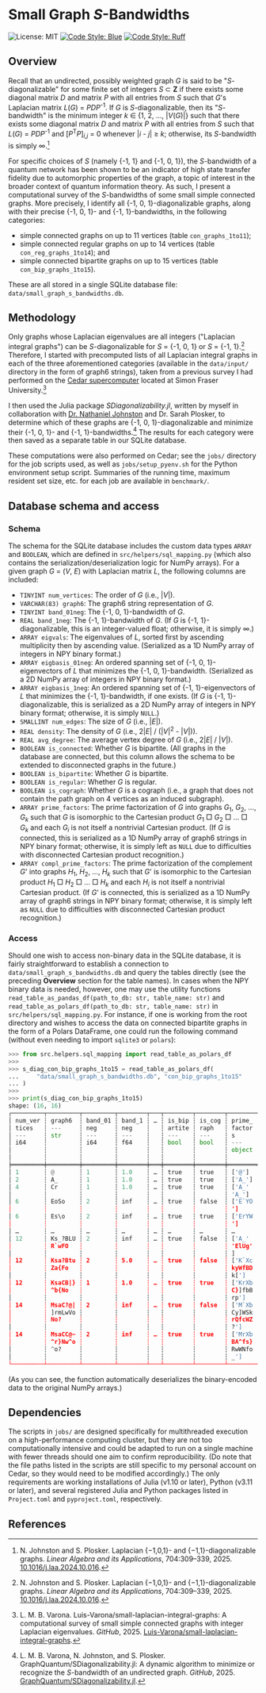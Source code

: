 # Small Graph *S*-Bandwidths

![License: MIT](https://img.shields.io/badge/License-MIT-pink.svg)
[![Code Style: Blue](https://img.shields.io/badge/code%20style-blue-4495d1.svg)](https://github.com/JuliaDiff/BlueStyle)
[![Code Style: Ruff](https://img.shields.io/badge/code%20style-ruff-rebeccapurple.svg)](https://github.com/astral-sh/ruff)

## Overview

Recall that an undirected, possibly weighted graph *G* is said to be "*S*-diagonalizable" for some finite set of integers *S* &subset; **Z** if there exists some diagonal matrix *D* and matrix *P* with all entries from *S* such that *G*'s Laplacian matrix *L*(*G*) = *PDP*<sup>-1</sup>. If *G* is *S*-diagonalizable, then its "*S*-bandwidth" is the minimum integer *k* &isin; {1, 2, &hellip;, |*V*(*G*)|} such that there exists some diagonal matrix *D* and matrix *P* with all entries from *S* such that *L*(*G*) = *PDP*<sup>-1</sup> and [*P*<sup>T</sup>*P*]<sub>*i,j*</sub> = 0 whenever |*i* - *j*| &ge; *k*; otherwise, its *S*-bandwidth is simply &infin;.[^JP25]

For specific choices of *S* (namely {-1, 1} and {-1, 0, 1}), the *S*-bandwidth of a quantum network has been shown to be an indicator of high state transfer fidelity due to automorphic properties of the graph, a topic of interest in the broader context of quantum information theory. As such, I present a computational survey of the *S*-bandwidths of some small simple connected graphs. More precisely, I identify all {-1, 0, 1}-diagonalizable graphs, along with their precise {-1, 0, 1}- and {-1, 1}-bandwidths, in the following categories:

- simple connected graphs on up to 11 vertices (table `con_graphs_1to11`);
- simple connected regular graphs on up to 14 vertices (table `con_reg_graphs_1to14`); and
- simple connected bipartite graphs on up to 15 vertices (table `con_bip_graphs_1to15`).

These are all stored in a single SQLite database file: `data/small_graph_s_bandwidths.db`.

## Methodology

Only graphs whose Laplacian eigenvalues are all integers ("Laplacian integral graphs") can be *S*-diagonalizable for *S* = {-1, 0, 1} or *S* = {-1, 1}.[^JP25] Therefore, I started with precomputed lists of all Laplacian integral graphs in each of the three aforementioned categories (available in the `data/input/` directory in the form of graph6 strings), taken from a previous survey I had performed on the [Cedar supercomputer](https://www.sfu.ca/research/institutes-centres-facilities/other-facilities/supercomputer-cedar.html) located at Simon Fraser University.[^Var25]

I then used the Julia package *SDiagonalizability.jl*, written by myself in collaboration with [Dr. Nathaniel Johnston](https://github.com/nathanieljohnston) and Dr. Sarah Plosker, to determine which of these graphs are {-1, 0, 1}-diagonalizable and minimize their {-1, 0, 1}- and {-1, 1}-bandwidths.[^VJP25] The results for each category were then saved as a separate table in our SQLite database.

These computations were also performed on Cedar; see the `jobs/` directory for the job scripts used, as well as `jobs/setup_pyenv.sh` for the Python environment setup script. Summaries of the running time, maximum resident set size, etc. for each job are available in `benchmark/`.

## Database schema and access

### Schema

The schema for the SQLite database includes the custom data types `ARRAY` and `BOOLEAN`, which are defined in `src/helpers/sql_mapping.py` (which also contains the serialization/deserialization logic for NumPy arrays). For a given graph *G* = (*V*, *E*) with Laplacian matrix *L*, the following columns are included:

- `TINYINT num_vertices`: The order of *G* (i.e., |*V*|).
- `VARCHAR(83) graph6`: The graph6 string representation of *G*.
- `TINYINT band_01neg`: The {-1, 0, 1}-bandwidth of *G*.
- `REAL band_1neg`: The {-1, 1}-bandwidth of *G*. (If *G* is {-1, 1}-diagonalizable, this is an integer-valued float; otherwise, it is simply &infin;.)
- `ARRAY eigvals`: The eigenvalues of *L*, sorted first by ascending multiplicity then by ascending value. (Serialized as a 1D NumPy array of integers in NPY binary format.)
- `ARRAY eigbasis_01neg`: An ordered spanning set of {-1, 0, 1}-eigenvectors of *L* that minimizes the {-1, 0, 1}-bandwidth. (Serialized as a 2D NumPy array of integers in NPY binary format.)
- `ARRAY eigbasis_1neg`: An ordered spanning set of {-1, 1}-eigenvectors of *L* that minimizes the {-1, 1}-bandwidth, if one exists. (If *G* is {-1, 1}-diagonalizable, this is serialized as a 2D NumPy array of integers in NPY binary format; otherwise, it is simply `NULL`.)
- `SMALLINT num_edges`: The size of *G* (i.e., |*E*|).
- `REAL density`: The density of *G* (i.e., 2|*E*| / (|*V*|<sup>2</sup> - |*V*|)).
- `REAL avg_degree`: The average vertex degree of *G* (i.e., 2|*E*| / |*V*|).
- `BOOLEAN is_connected`: Whether *G* is bipartite. (All graphs in the database are connected, but this column allows the schema to be extended to disconnected graphs in the future.)
- `BOOLEAN is_bipartite`: Whether *G* is bipartite.
- `BOOLEAN is_regular`: Whether *G* is regular.
- `BOOLEAN is_cograph`: Whether *G* is a cograph (i.e., a graph that does not contain the path graph on 4 vertices as an induced subgraph).
- `ARRAY prime_factors`: The prime factorization of *G* into graphs *G*<sub>1</sub>, *G*<sub>2</sub>, &hellip;, *G*<sub>*k*</sub> such that *G* is isomorphic to the Cartesian product *G*<sub>1</sub> &squ; *G*<sub>2</sub> &squ; &hellip; &squ; *G*<sub>*k*</sub> and each *G*<sub>*i*</sub> is not itself a nontrivial Cartesian product. (If *G* is connected, this is serialized as a 1D NumPy array of graph6 strings in NPY binary format; otherwise, it is simply left as `NULL` due to difficulties with disconnected Cartesian product recognition.)
- `ARRAY compl_prime_factors`: The prime factorization of the complement *G*' into graphs *H*<sub>1</sub>, *H*<sub>2</sub>, &hellip;, *H*<sub>*k*</sub> such that *G*' is isomorphic to the Cartesian product *H*<sub>1</sub> &squ; *H*<sub>2</sub> &squ; &hellip; &squ; *H*<sub>*k*</sub> and each *H*<sub>*i*</sub> is not itself a nontrivial Cartesian product. (If *G*' is connected, this is serialized as a 1D NumPy array of graph6 strings in NPY binary format; otherwise, it is simply left as `NULL` due to difficulties with disconnected Cartesian product recognition.)

### Access

Should one wish to access non-binary data in the SQLite database, it is fairly straightforward to establish a connection to
`data/small_graph_s_bandwidths.db` and query the tables directly (see the preceding **Overview** section for the table names). In cases when the NPY binary data is needed, however, one may use the utility functions `read_table_as_pandas_df(path_to_db: str, table_name: str)` and `read_table_as_polars_df(path_to_db: str, table_name: str)` in `src/helpers/sql_mapping.py`. For instance, if one is working from the root directory and wishes to access the data on connected bipartite graphs in the form of a Polars DataFrame, one could run the following command (without even needing to import `sqlite3` or `polars`):

```python
>>> from src.helpers.sql_mapping import read_table_as_polars_df
>>> 
>>> s_diag_con_bip_graphs_1to15 = read_table_as_polars_df(
...     "data/small_graph_s_bandwidths.db", "con_bip_graphs_1to15"
... )
>>> 
>>> print(s_diag_con_bip_graphs_1to15)
shape: (16, 16)
┌─────────┬─────────┬─────────┬────────┬───┬────────┬────────┬────────┬────────┐
│ num_ver ┆ graph6  ┆ band_01 ┆ band_1 ┆ … ┆ is_bip ┆ is_cog ┆ prime_ ┆ compl_ │
│ tices   ┆ ---     ┆ neg     ┆ neg    ┆   ┆ artite ┆ raph   ┆ factor ┆ prime_ │
│ ---     ┆ str     ┆ ---     ┆ ---    ┆   ┆ ---    ┆ ---    ┆ s      ┆ factor │
│ i64     ┆         ┆ i64     ┆ f64    ┆   ┆ bool   ┆ bool   ┆ ---    ┆ s      │
│         ┆         ┆         ┆        ┆   ┆        ┆        ┆ object ┆ ---    │
│         ┆         ┆         ┆        ┆   ┆        ┆        ┆        ┆ object │
╞═════════╪═════════╪═════════╪════════╪═══╪════════╪════════╪════════╪════════╡
│ 1       ┆ @       ┆ 1       ┆ 1.0    ┆ … ┆ true   ┆ true   ┆ ['@']  ┆ ['@']  │
│ 2       ┆ A_      ┆ 1       ┆ 1.0    ┆ … ┆ true   ┆ true   ┆ ['A_'] ┆ ['A?'] │
│ 4       ┆ Cr      ┆ 1       ┆ 1.0    ┆ … ┆ true   ┆ true   ┆ ['A_'  ┆ null   │
│         ┆         ┆         ┆        ┆   ┆        ┆        ┆ 'A_']  ┆        │
│ 6       ┆ EoSo    ┆ 2       ┆ inf    ┆ … ┆ true   ┆ false  ┆ ['E`YO ┆ ['A_'  │
│         ┆         ┆         ┆        ┆   ┆        ┆        ┆ ']     ┆ 'Bw']  │
│ 6       ┆ Es\o    ┆ 2       ┆ inf    ┆ … ┆ true   ┆ true   ┆ ['ErYW ┆ null   │
│         ┆         ┆         ┆        ┆   ┆        ┆        ┆ ']     ┆        │
│ …       ┆ …       ┆ …       ┆ …      ┆ … ┆ …      ┆ …      ┆ …      ┆ …      │
│ 12      ┆ Ks_?BLU ┆ 2       ┆ inf    ┆ … ┆ true   ┆ false  ┆ ['A_'  ┆ ['KvlI │
│         ┆ R`wFO   ┆         ┆        ┆   ┆        ┆        ┆ 'ElUg' ┆ I]}\\t │
│         ┆         ┆         ┆        ┆   ┆        ┆        ┆ ]      ┆ v[y']  │
│ 12      ┆ Ksa?Btu ┆ 2       ┆ 5.0    ┆ … ┆ true   ┆ false  ┆ ['K`Xc ┆ ['A_'  │
│         ┆ Za{Fo   ┆         ┆        ┆   ┆        ┆        ┆ kyWfBD ┆ 'E~~w' │
│         ┆         ┆         ┆        ┆   ┆        ┆        ┆ k[']   ┆ ]      │
│ 12      ┆ KsaCB|} ┆ 1       ┆ 1.0    ┆ … ┆ true   ┆ true   ┆ ['KrXb ┆ null   │
│         ┆ ^b{No   ┆         ┆        ┆   ┆        ┆        ┆ C}]fbB ┆        │
│         ┆         ┆         ┆        ┆   ┆        ┆        ┆ rp']   ┆        │
│ 14      ┆ MsaC?@| ┆ 2       ┆ inf    ┆ … ┆ true   ┆ false  ┆ ['M`Xb ┆ ['A_'  │
│         ┆ ]rmLwVo ┆         ┆        ┆   ┆        ┆        ┆ Cy]WSk ┆ 'F~~~w │
│         ┆ No?     ┆         ┆        ┆   ┆        ┆        ┆ rQfcWZ ┆ ']     │
│         ┆         ┆         ┆        ┆   ┆        ┆        ┆ ?']    ┆        │
│ 14      ┆ MsaCC@~ ┆ 2       ┆ inf    ┆ … ┆ true   ┆ true   ┆ ['MrXb ┆ null   │
│         ┆ ^r}Nw^o ┆         ┆        ┆   ┆        ┆        ┆ BA^fs} ┆        │
│         ┆ ^o?     ┆         ┆        ┆   ┆        ┆        ┆ RwWNfo ┆        │
│         ┆         ┆         ┆        ┆   ┆        ┆        ┆ _']    ┆        │
└─────────┴─────────┴─────────┴────────┴───┴────────┴────────┴────────┴────────┘
```

(As you can see, the function automatically deserializes the binary-encoded data to the original NumPy arrays.)

## Dependencies

The scripts in `jobs/` are designed specifically for multithreaded execution on a high-performance computing cluster, but they are not too computationally intensive and could be adapted to run on a single machine with fewer threads should one aim to confirm reproducibility. (Do note that the file paths listed in the scripts are still specific to my personal account on Cedar, so they would need to be modified accordingly.) The only requirements are working installations of Julia (v1.10 or later), Python (v3.11 or later), and several registered Julia and Python packages listed in `Project.toml` and `pyproject.toml`, respectively.

## References

[^JP25]: N. Johnston and S. Plosker. Laplacian {−1,0,1}- and {−1,1}-diagonalizable graphs. *Linear Algebra and its Applications*, 704:309&ndash;339, 2025. [10.1016/j.laa.2024.10.016](https://doi.org/10.1016/j.laa.2024.10.016).
[^Var25]: L. M. B. Varona. Luis-Varona/small-laplacian-integral-graphs: A computational survey of small simple connected graphs with integer Laplacian eigenvalues. *GitHub*, 2025. [Luis-Varona/small-laplacian-integral-graphs](https://github.com/Luis-Varona/small-laplacian-integral-graphs).
[^VJP25]: L. M. B. Varona, N. Johnston, and S. Plosker. GraphQuantum/SDiagonalizability.jl: A dynamic algorithm to minimize or recognize the *S*-bandwidth of an undirected graph. *GitHub*, 2025. [GraphQuantum/SDiagonalizability.jl](https://github.com/GraphQuantum/SDiagonalizability.jl).
